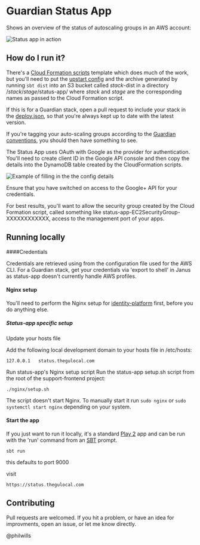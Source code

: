 Guardian Status App
=====================================

Shows an overview of the status of autoscaling groups in an AWS account:

![Status app in action](screenshot.png)

How do I run it?
----------------

There's a [Cloud Formation scripts](cloud-formation/status-app.json) template which does much of the work, but you'll 
need to put the [upstart config](status-app.conf) and the archive generated by running `sbt dist` into an S3 bucket 
called *stack*-dist in a directory /*stack*/*stage*/status-app/ where *stack* and *stage* are the corresponding names as passed to the Cloud Formation script.

If this is for a Guardian stack, open a pull request to include your stack in the [deploy.json](conf/deploy.json), so that you're always kept up to date with the latest version.

If you're tagging your auto-scaling groups according to the [Guardian conventions](https://github.com/guardian/prism/wiki/Tagging-conventions-for-AWS-and-Openstack), you should then
have something to see.

The Status App uses OAuth with Google as the provider for authentication. You'll need to
create client ID in the Google API console and then copy the details into the DynamoDB table
created by the CloudFormation scripts.

![Example of filling in the the config details](dynamo-config.png)

Ensure that you have switched on access to the Google+ API for your credentials.

For best results, you'll want to allow the security group created by the Cloud 
Formation script, called something like status-app-EC2SecurityGroup-XXXXXXXXXXXX, 
access to the management port of your apps.

Running locally
---------------

####Credentials

Credentials are retrieved using from the configuration file used for the AWS CLI. For a Guardian stack, get your 
credentials via 'export to shell' in Janus as status-app doesn't currently handle AWS profiles.

#### Nginx setup

You'll need to perform the Nginx setup for 
[identity-platform](https://github.com/guardian/identity-platform/blob/master/nginx/README.md) 
first, before you do anything else.

##### Status-app specific setup
Update your hosts file

Add the following local development domain to your hosts file in /etc/hosts:

`127.0.0.1   status.thegulocal.com`

Run status-app's Nginx setup script
Run the status-app setup.sh script from the root of the support-frontend project:

`./nginx/setup.sh`

The script doesn't start Nginx. To manually start it run `sudo nginx` or `sudo systemctl start nginx` depending on your system.

#### Start the app
If you just want to run it locally, it's a standard [Play 2](http://www.playframework.com/) 
app and can be run with the 'run' command from an [SBT](http://www.scala-sbt.org/) prompt.

`sbt run` 

this defaults to port 9000

visit 

`https://status.thegulocal.com`

Contributing
------------

Pull requests are welcomed. If you hit a problem, or have an idea for improvments, 
open an issue, or let me know directly.

@philwills
